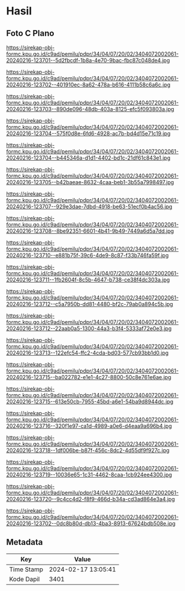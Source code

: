 # Hasil

## Foto C Plano

https://sirekap-obj-formc.kpu.go.id/c9ad/pemilu/pdpr/34/04/07/20/02/3404072002061-20240216-123701--5d2fbcdf-1b8a-4e70-9bac-fbc87c048de4.jpg

https://sirekap-obj-formc.kpu.go.id/c9ad/pemilu/pdpr/34/04/07/20/02/3404072002061-20240216-123702--401910ec-8a62-478a-b616-4111b58c6a6c.jpg

https://sirekap-obj-formc.kpu.go.id/c9ad/pemilu/pdpr/34/04/07/20/02/3404072002061-20240216-123703--890de096-48db-403a-8125-efc5f093803a.jpg

https://sirekap-obj-formc.kpu.go.id/c9ad/pemilu/pdpr/34/04/07/20/02/3404072002061-20240216-123704--575f0d8e-6fd6-4928-ac7b-bd4d15e71c19.jpg

https://sirekap-obj-formc.kpu.go.id/c9ad/pemilu/pdpr/34/04/07/20/02/3404072002061-20240216-123704--b445346a-d1d1-4402-bd1c-21df61c843e1.jpg

https://sirekap-obj-formc.kpu.go.id/c9ad/pemilu/pdpr/34/04/07/20/02/3404072002061-20240216-123705--b42baeae-8632-4caa-beb1-3b55a7998497.jpg

https://sirekap-obj-formc.kpu.go.id/c9ad/pemilu/pdpr/34/04/07/20/02/3404072002061-20240216-123707--929e3dae-7dbd-4918-be63-51ecf0b4ac56.jpg

https://sirekap-obj-formc.kpu.go.id/c9ad/pemilu/pdpr/34/04/07/20/02/3404072002061-20240216-123708--8be92351-6601-4b41-9b49-7449a6d5a7dd.jpg

https://sirekap-obj-formc.kpu.go.id/c9ad/pemilu/pdpr/34/04/07/20/02/3404072002061-20240216-123710--e881b75f-39c6-4de9-8c87-f33b746fa59f.jpg

https://sirekap-obj-formc.kpu.go.id/c9ad/pemilu/pdpr/34/04/07/20/02/3404072002061-20240216-123711--1fb2604f-8c5b-4647-b738-ce38f4dc303a.jpg

https://sirekap-obj-formc.kpu.go.id/c9ad/pemilu/pdpr/34/04/07/20/02/3404072002061-20240216-123712--c5a7950b-dd81-4480-bf2c-79ab0a894c5b.jpg

https://sirekap-obj-formc.kpu.go.id/c9ad/pemilu/pdpr/34/04/07/20/02/3404072002061-20240216-123712--22aab0a5-1300-44a3-b3f4-5333af72e0e3.jpg

https://sirekap-obj-formc.kpu.go.id/c9ad/pemilu/pdpr/34/04/07/20/02/3404072002061-20240216-123713--122efc54-ffc2-4cda-bd03-577cb93bb1d0.jpg

https://sirekap-obj-formc.kpu.go.id/c9ad/pemilu/pdpr/34/04/07/20/02/3404072002061-20240216-123715--ba022782-e1e1-4c27-8800-50c8e761e6ae.jpg

https://sirekap-obj-formc.kpu.go.id/c9ad/pemilu/pdpr/34/04/07/20/02/3404072002061-20240216-123715--613e50cb-7955-45bd-a6e1-54ba9d8944dc.jpg

https://sirekap-obj-formc.kpu.go.id/c9ad/pemilu/pdpr/34/04/07/20/02/3404072002061-20240216-123716--320f1e97-ca1d-4989-a0e6-d4eaa9a696b4.jpg

https://sirekap-obj-formc.kpu.go.id/c9ad/pemilu/pdpr/34/04/07/20/02/3404072002061-20240216-123718--1df006be-b87f-456c-8dc2-4d55df9f927c.jpg

https://sirekap-obj-formc.kpu.go.id/c9ad/pemilu/pdpr/34/04/07/20/02/3404072002061-20240216-123719--10036e65-1c31-4462-8caa-1cb924ee4300.jpg

https://sirekap-obj-formc.kpu.go.id/c9ad/pemilu/pdpr/34/04/07/20/02/3404072002061-20240216-123720--9c4cc4d2-f8f9-466d-b34a-cd3ad864e3a4.jpg

https://sirekap-obj-formc.kpu.go.id/c9ad/pemilu/pdpr/34/04/07/20/02/3404072002061-20240216-123702--0dc8b80d-db13-4ba3-8913-67624bdb508e.jpg


## Metadata

| Key        | Value               |
| ---------- | ------------------- |
| Time Stamp | 2024-02-17 13:05:41 |
| Kode Dapil | 3401                |



